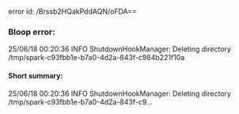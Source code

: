 error id: /Brssb2HQakPddAQN/oFDA==
### Bloop error:

25/06/18 00:20:36 INFO ShutdownHookManager: Deleting directory /tmp/spark-c93fbb1e-b7a0-4d2a-843f-c984b221f10a
#### Short summary: 

25/06/18 00:20:36 INFO ShutdownHookManager: Deleting directory /tmp/spark-c93fbb1e-b7a0-4d2a-843f-c9...